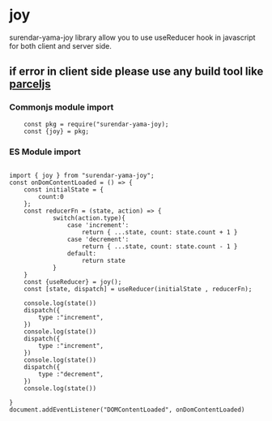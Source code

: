 # joy

surendar-yama-joy library allow you to use useReducer hook in javascript for both client and server side.

## if error in client side please use any build tool like [parceljs](https://parceljs.org/)
### Commonjs module import
```
    const pkg = require("surendar-yama-joy);
    const {joy} = pkg;
```

### ES Module import 
```

import { joy } from "surendar-yama-joy";
const onDomContentLoaded = () => {
    const initialState = {
        count:0
    };
    const reducerFn = (state, action) => {
            switch(action.type){
                case 'increment':
                    return { ...state, count: state.count + 1 }
                case 'decrement':
                    return { ...state, count: state.count - 1 }
                default:
                    return state
            }
    }
    const {useReducer} = joy();
    const [state, dispatch] = useReducer(initialState , reducerFn);

    console.log(state())
    dispatch({
        type :"increment",
    })
    console.log(state())
    dispatch({
        type :"increment",
    })
    console.log(state())
    dispatch({
        type :"decrement",
    })
    console.log(state())

}
document.addEventListener("DOMContentLoaded", onDomContentLoaded)
```